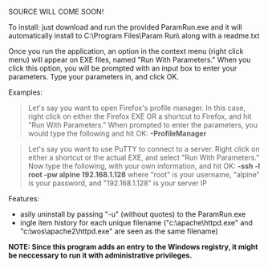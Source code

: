 SOURCE WILL COME SOON!

To install: just download and run the provided ParamRun.exe and it will automatically install to C:\Program Files\Param Run\ along with a readme.txt

Once you run the application, an option in the context menu (right click menu) will appear on EXE files, named "Run With Parameters." When you click this option, you will be prompted with an input box to enter your parameters. Type your parameters in, and click OK.

Examples:
> Let's say you want to open Firefox's profile manager. In this case, right click on either the Firefox EXE OR a shortcut to Firefox, and hit "Run With Parameters." When prompted to enter the parameters, you would type the following and hit OK: **-ProfileManager**

> Let's say you want to use PuTTY to connect to a server. Right click on either a shortcut or the actual EXE, and select "Run With Parameters." Now type the following, with your own information, and hit OK: **-ssh -l root -pw alpine 192.168.1.128**
> where "root" is your username, "alpine" is your password, and "192.168.1.128" is your server IP

Features:
  * asily uninstall by passing "-u" (without quotes) to the ParamRun.exe
  * ingle item history for each unique filename ("c:\apache\httpd.exe" and "c:\wos\apache2\httpd.exe" are seen as the same filename)

**NOTE: Since this program adds an entry to the Windows registry, it might be neccessary to run it with administrative privileges.**
